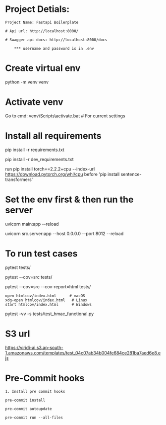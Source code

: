 # Project Detials:

    Project Name: Fastapi Boilerplate

    # Api url: http://localhost:8000/

    # Swagger api docs: http://localhost:8000/docs

        *** username and password is in .env

# Create virtual env

python -m venv venv

# Activate venv

Go to cmd: venv\Scripts\activate.bat # For current settings

# Install all requirements

pip install -r requirements.txt

pip install -r dev_requirements.txt

run pip install torch==2.2.2+cpu --index-url https://download.pytorch.org/whl/cpu before 'pip install sentence-transformers'


# Set the env first & then run the server

uvicorn main:app --reload

uvicorn src.server:app --host 0.0.0.0 --port 8012 --reload

# To run test cases

pytest tests/

pytest --cov=src tests/

pytest --cov=src --cov-report=html tests/

    open htmlcov/index.html      # macOS
    xdg-open htmlcov/index.html   # Linux
    start htmlcov/index.html      # Windows

pytest -vv -s tests/test_hmac_functional.py

# S3 url

https://viridi-ai.s3.ap-south-1.amazonaws.com/templates/test_04c07ab34b004fe684ce281ba7aed6e8.ejs


# Pre-Commit hooks

    1. Install pre commit hooks

    pre-commit install

    pre-commit autoupdate

    pre-commit run --all-files